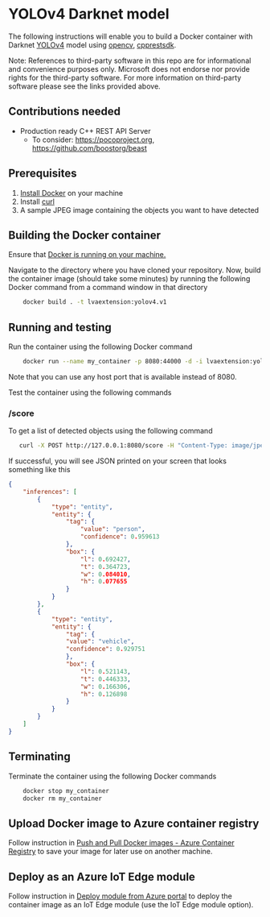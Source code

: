 # YOLOv4 Darknet model

The following instructions will enable you to build a Docker container with Darknet [YOLOv4](http://pjreddie.com/darknet/yolo/) model using [opencv](https://opencv.org/), [cpprestsdk](https://github.com/microsoft/cpprestsdk/).

Note: References to third-party software in this repo are for informational and convenience purposes only. Microsoft does not endorse nor provide rights for the third-party software. For more information on third-party software please see the links provided above.

## Contributions needed

* Production ready C++ REST API Server   
    - To consider: https://pocoproject.org, https://github.com/boostorg/beast

## Prerequisites

1. [Install Docker](http://docs.docker.com/docker-for-windows/install/) on your machine
2. Install [curl](http://curl.haxx.se/)
3. A sample JPEG image containing the objects you want to have detected

## Building the Docker container

Ensure that [Docker is running on your machine.](https://docs.docker.com/docker-for-windows/install/#start-docker-desktop)

Navigate to the directory where you have cloned your repository.
Now, build the container image (should take some minutes) by running the following Docker command from a command window in that directory

```bash
    docker build . -t lvaextension:yolov4.v1
```

## Running and testing

Run the container using the following Docker command

```bash
    docker run --name my_container -p 8080:44000 -d -i lvaextension:yolov4.v1
```

Note that you can use any host port that is available instead of 8080.

Test the container using the following commands

### /score

To get a list of detected objects using the following command

```bash
   curl -X POST http://127.0.0.1:8080/score -H "Content-Type: image/jpeg" --data-binary @<image_file_in_jpeg>
```

If successful, you will see JSON printed on your screen that looks something like this

```JSON
{
    "inferences": [
        {
            "type": "entity",
            "entity": {
                "tag": {
                    "value": "person",
                    "confidence": 0.959613
                },
                "box": {
                    "l": 0.692427,
                    "t": 0.364723,
                    "w": 0.084010,
                    "h": 0.077655
                }
            }
        },
        {
            "type": "entity",
            "entity": {
                "tag": {
                "value": "vehicle",
                "confidence": 0.929751
                },
                "box": {
                    "l": 0.521143,
                    "t": 0.446333,
                    "w": 0.166306,
                    "h": 0.126898
                }
            }
        }
    ]
}
```

## Terminating

Terminate the container using the following Docker commands

```bash
    docker stop my_container
    docker rm my_container
```

## Upload Docker image to Azure container registry

Follow instruction in [Push and Pull Docker images - Azure Container Registry](http://docs.microsoft.com/en-us/azure/container-registry/container-registry-get-started-docker-cli) to save your image for later use on another machine.

## Deploy as an Azure IoT Edge module

Follow instruction in [Deploy module from Azure portal](https://docs.microsoft.com/en-us/azure/iot-edge/how-to-deploy-modules-portal) to deploy the container image as an IoT Edge module (use the IoT Edge module option).
